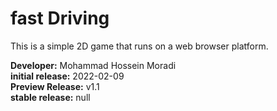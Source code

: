 # fast Driving

This is a simple 2D game that runs on a web browser platform.

<b>Developer:</b> Mohammad Hossein Moradi <br>
<b>initial release:</b> 2022-02-09 <br>
<b>Preview Release:</b> v1.1<br>
<b>stable release:</b> null
